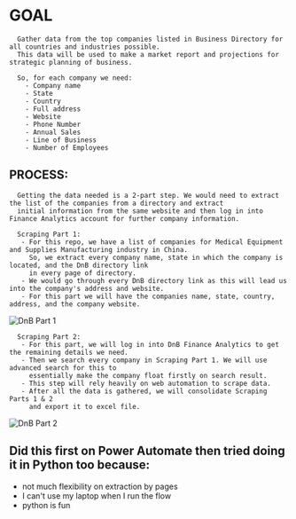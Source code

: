 # GOAL 
      Gather data from the top companies listed in Business Directory for all countries and industries possible.
      This data will be used to make a market report and projections for strategic planning of business. 
        
      So, for each company we need:
        - Company name
        - State
        - Country
        - Full address
        - Website 
        - Phone Number
        - Annual Sales
        - Line of Business
        - Number of Employees

## PROCESS: 
      Getting the data needed is a 2-part step. We would need to extract the list of the companies from a directory and extract
      initial information from the same website and then log in into Finance Analytics account for further company information.

      Scraping Part 1: 
       - For this repo, we have a list of companies for Medical Equipment and Supplies Manufacturing industry in China. 
         So, we extract every company name, state in which the company is located, and the DnB directory link 
         in every page of directory.
       - We would go through every DnB directory link as this will lead us into the company's address and website.
       - For this part we will have the companies name, state, country, address, and the company website.

![DnB Part 1](https://github.com/marizethpb/DnB-Webscraping-for-Market-Report/assets/79640443/d4447274-c0b4-4b5d-b2bf-d496cf5a5bf2)

      Scraping Part 2: 
       - For this part, we will log in into DnB Finance Analytics to get the remaining details we need. 
       - Then we search every company in Scraping Part 1. We will use advanced search for this to 
         essentially make the company float firstly on search result.
       - This step will rely heavily on web automation to scrape data.
       - After all the data is gathered, we will consolidate Scraping Parts 1 & 2
         and export it to excel file.

![DnB Part 2](https://github.com/marizethpb/DnB-Webscraping-for-Market-Report/assets/79640443/fab637cb-2140-443a-b1fd-0c796aaddb3c)


## Did this first on Power Automate then tried doing it in Python too because:
  - not much flexibility on extraction by pages
  - I can't use my laptop when I run the flow
  - python is fun
